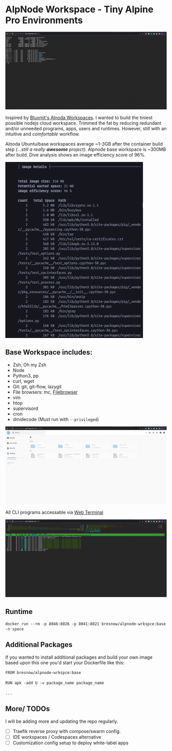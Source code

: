 # AlpNode Workspace - Tiny Alpine Pro Environments

![TYD](images/ttyd.png)

Inspired by [Bluxmit's Alnoda Workspaces](https://github.com/bluxmit/alnoda-workspaces). I wanted to build the tiniest possible nodejs cloud workspace. Trimmed the fat by reducing redundant and/or unneeded programs, apps, users and runtimes. However, still with an intuitive and _comfortable_ workflow.

Alnoda Ubuntu/base workspaces average ~1-3GB after the container build step _(...still a really **awesome** project)_. Alpnode base workspace is ~300MB after build. Dive analysis shows an image efficiency score of 96%.

![Dive](images/dive.png)

## Base Workspace includes:

- Zsh, Oh my Zsh
- Node
- Python3, pp
- curl, wget
- Git: git, git-flow, lazygit
- File browsers: mc, [Filebrowser](https://github.com/filebrowser/filebrowser)
- vim
- htop
- supervisord
- cron
- dmidecode (Must run with `--privileged`)

![FileBrowser](images/filebrowser.png)

All CLI programs accessable via [Web Terminal](https://github.com/tsl0922/ttyd)

![HTOP](images/htop.png)

## Runtime

```
docker run --rm -p 8046:8026 -p 8041:8021 bresnow/alpnode-wrkspce:base -n space
```

## Additional Packages

If you wanted to install additional packages and build your own image based upon this one you'd start your Dockerfile like this:

```
FROM bresnow/alpnode-wrkspce:base

RUN apk -add U -v package_name package_name

...
```

## More/ TODOs

I will be adding more and updating the repo regularly.

- [ ] Traefik reverse proxy with compose/swarm config.
- [ ] IDE workspaces / Codespaces alternative
- [ ] Customization config setup to deploy white-label apps
